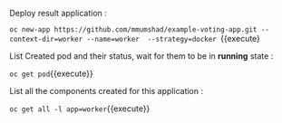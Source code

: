 
Deploy result application : 


`oc new-app https://github.com/mmumshad/example-voting-app.git --context-dir=worker --name=worker  --strategy=docker `{{execute}



List Created pod and their status, wait for them to be in **running** state :

`oc get pod`{{execute}}



List all the components created for this application : 


`oc get all -l app=worker`{{execute}}
